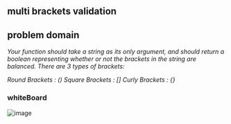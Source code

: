 ## multi brackets validation

## problem domain

_Your function should take a string as its only argument, and should return a boolean representing whether or not the brackets in the string are balanced. There are 3 types of brackets:_

_Round Brackets : () Square Brackets : [] Curly Brackets : {}_

### whiteBoard

![image](../../../../assets/ch13.png)
